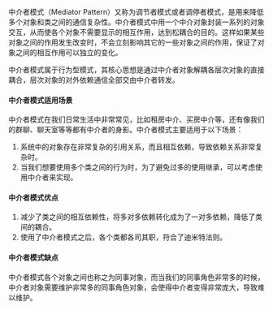 中介者模式（Mediator Pattern）又称为调节者模式或者调停者模式，是用来降低多个对象和类之间的通信复杂性。中介者模式中用一个中介对象封装一系列的对象交互，从而使各个对象不需要显示的相互作用，达到松耦合的目的。这样如果某些对象之间的作用发生改变时，不会立刻影响其它的一些对象之间的作用，保证了对象之间的相互作用可以独立的变化。

中介者模式属于行为型模式，其核心思想是通过中介者对象解耦各层次对象的直接耦合，层次对象的对外依赖通信全部交由中介者转发。



#### 中介者模式适用场景

中介者模式在我们日常生活中非常常见，比如租房中介、买房中介等，还有像我们的群聊、聊天室等等都有中介者的身影。中介者模式主要适用于以下场景：

1. 系统中的对象存在非常复杂的引用关系，而且相互依赖，导致依赖关系非常复杂时。
2. 当我们想要使用多个类之间的行为时，为了避免过多的使用继承，可以考虑使用中介者来实现。

#### 中介者模式优点

1. 减少了类之间的相互依赖性，将多对多依赖转化成为了一对多依赖，降低了类间的耦合。
2. 使用了中介者模式之后，各个类都各司其职，符合了迪米特法则。

#### 中介者模式缺点

中介者模式各个对象之间也称之为同事对象，而当我们的同事角色非常多的时候，中介者对象需要维护非常多的同事角色对象，会使得中介者变得非常庞大，导致难以维护。